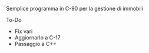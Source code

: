 Semplice programma in C-90 per la gestione di immobili

To-Do

- Fix vari
- Aggiornarlo a C-17
- Passaggio a C++
